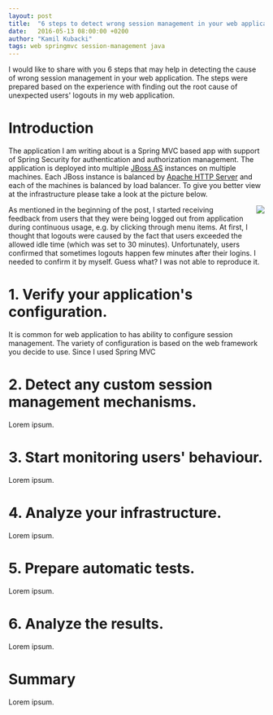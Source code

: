 ```yaml
---
layout: post
title:  "6 steps to detect wrong session management in your web application"
date:   2016-05-13 08:00:00 +0200
author: "Kamil Kubacki"
tags: web springmvc session-management java
---
```





I would like to share with you 6 steps that may help in detecting the
cause of wrong session management in your web application. The steps were prepared
based on the experience with finding out the root cause of unexpected users' logouts
in my web application.

# Introduction
The application I am writing about is a Spring MVC based app with support
of Spring Security for authentication and authorization management.
The application is deployed into multiple [JBoss AS](http://jbossas.jboss.org/)
instances on multiple machines. Each JBoss instance is balanced by
[Apache HTTP Server](https://httpd.apache.org/) and each of the machines is
balanced by load balancer. To give you better view at the infrastructure
please take a look at the picture below.

<img src="/images/blog/posts/session-management/architecture.png"
style="float:right;margin-left:20px;" />


As mentioned in the beginning of the post, I started receiving feedback from
users that they were being logged out from application during continuous usage,
e.g. by clicking through menu items. At first, I thought that logouts were caused
by the fact that users exceeded the allowed idle time (which was
set to 30 minutes). Unfortunately, users confirmed that sometimes logouts happen
few minutes after their logins. I needed to confirm it by myself. Guess what?
I was not able to reproduce it.

# <b>1. Verify your application's configuration.</b>
It is common for web application to has ability to configure session management.
The variety of configuration is based on the web framework you decide to use.
Since I used Spring MVC

# <b>2. Detect any custom session management mechanisms.</b>
Lorem ipsum.

# <b>3. Start monitoring users' behaviour.</b>
Lorem ipsum.

# <b>4. Analyze your infrastructure.</b>
Lorem ipsum.

# <b>5. Prepare automatic tests.</b>
Lorem ipsum.

# <b>6. Analyze the results.</b>
Lorem ipsum.


# Summary
Lorem ipsum.
